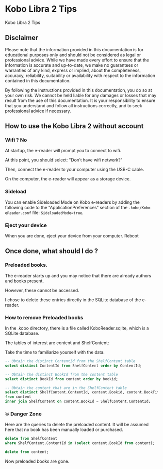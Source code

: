 # Kobo Libra 2 Tips
Kobo Libra 2 Tips

## Disclaimer

Please note that the information provided in this documentation is for educational purposes only and should not be considered as legal or professional advice. While we have made every effort to ensure that the information is accurate and up-to-date, we make no guarantees or warranties of any kind, express or implied, about the completeness, accuracy, reliability, suitability or availability with respect to the information contained in this documentation.

By following the instructions provided in this documentation, you do so at your own risk. We cannot be held liable for any damages or losses that may result from the use of this documentation. It is your responsibility to ensure that you understand and follow all instructions correctly, and to seek professional advice if necessary.

## How to use the Kobo Libra 2 without account

### Wifi ? No

At startup, the e-reader will prompt you to connect to wifi.

At this point, you should select: "Don't have wifi network?"

Then, connect the e-reader to your computer using the USB-C cable.

On the computer, the e-reader will appear as a storage device.

### Sideload

You can enable Sideloaded Mode on Kobo e-readers by adding the following code to the "ApplicationPreferences" section of the `.kobo/Kobo eReader.conf` file: `SideloadedMode=true`.

### Eject your device

When you are done, eject your device from your computer.
Reboot


## Once done, what should I do ?

### Preloaded books.

The e-reader starts up and you may notice that there are already authors and books present.

However, these cannot be accessed.

I chose to delete these entries directly in the SQLite database of the e-reader.

### How to remove Preloaded books

In the .kobo directory, there is a file called KoboReader.sqlite, which is a SQLite database.

The tables of interest are content and ShelfContent:

Take the time to familiarize yourself with the data.

```sql
-- Obtain the distinct ContentId from the ShelfContent table
select distinct ContentId from ShelfContent order by ContentId;

-- Obtain the distinct BookId from the content table
select distinct BookId from content order by bookid;

-- Obtain the content that are in the ShelfContent table
select distinct ShelfContent.ContentId, content.Bookid, content.BookTitle
from content
inner join ShelfContent on content.BookId = ShelfContent.ContentId;
```

### 💥 Danger Zone

Here are the queries to delete the preloaded content.
It will be assumed here that no book has been manually loaded or purchased.

```sql
delete from ShelfContent
where ShelfContent.ContentId in (select content.BookId from content);

delete from content; 
```

Now preloaded books are gone.
